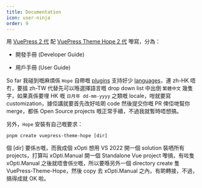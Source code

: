 ```yaml
---
title: Documentation
icon: user-ninja
order: 9
---
```



用 [VuePress 2 代](https://v2.vuepress.vuejs.org/) 配 [VuePress Theme Hope 2 代](https://vuepress-theme-hope.github.io/v2/) 嚟寫，分為：

* 開發手冊 (Developer Guide)

* 用戶手冊 (User Guide)

So far 我碰到嘅麻煩係 ```Hope``` 自帶嘅 [plugins](https://github.com/vuepress-theme-hope) 支持好少 [languages](https://vuepress-theme-hope.github.io/v2/config/i18n.html#supported-languages)，連 zh-HK 唔冇，要搵 zh-TW 代替先可以喺選擇語言嘅 drop down list 中出倒 ```繁體中文``` 幾隻字，如果真係要埋 HK 嘅 ```日月年 dd-mm-yyyy``` 之類嘅 locale，咁就要寫 customization，據佢講就要首先改好咗啲 code 然後提交你嘅 PR 俾佢哋幫你 merge，都係 Open Source projects 嘅正常手續，不過我就暫時唔想搞。

另外，```Hope``` 安裝有自己嘅要求：

```
pnpm create vuepress-theme-hope [dir]
```

個 [dir] 要係```吉```嘅，而我成個 xOpti 想用 VS 2022 開一個 solution 裝哂所有 projects，打算叫 xOpti.Manual 開一個 Standalone Vue project 嚟搞，有咗隻 xOpti.Manual 之後就唔會係```空```嘅，所以要喺另外一個 directory create 隻 VuePress-Theme-Hope，然後 copy 去 xOpti.Manual 之內，有啲轉接，不過，搞得成就 OK 啦。